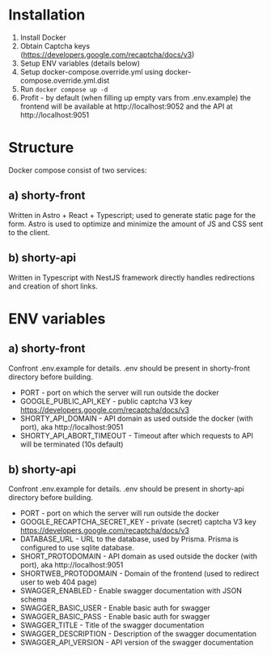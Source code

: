 
# Installation

1. Install Docker
2. Obtain Captcha keys (https://developers.google.com/recaptcha/docs/v3)
3. Setup ENV variables (details below)
4. Setup docker-compose.override.yml using docker-compose.override.yml.dist
5. Run ```docker compose up -d```
6. Profit - by default (when filling up empty vars from .env.example) the frontend will be available at http://localhost:9052 and the API at http://localhost:9051

# Structure

Docker compose consist of two services: 

## a) shorty-front 
Written in Astro + React + Typescript; used to generate static page for the form.
Astro is used to optimize and minimize the amount of JS and CSS sent to the client.

## b) shorty-api
Written in Typescript with NestJS framework directly handles redirections and creation of short links.

# ENV variables

## a) shorty-front

Confront .env.example for details.
.env should be present in shorty-front directory before building.

- PORT - port on which the server will run outside the docker
- GOOGLE_PUBLIC_API_KEY - public captcha V3 key https://developers.google.com/recaptcha/docs/v3
- SHORTY_API_DOMAIN - API domain as used outside the docker (with port), aka http://localhost:9051
- SHORTY_API_ABORT_TIMEOUT - Timeout after which requests to API will be terminated (10s default)

## b) shorty-api

Confront .env.example for details.
.env should be present in shorty-api directory before building.

- PORT - port on which the server will run outside the docker
- GOOGLE_RECAPTCHA_SECRET_KEY - private (secret) captcha V3 key https://developers.google.com/recaptcha/docs/v3
- DATABASE_URL - URL to the database, used by Prisma. Prisma is configured to use sqlite database.
- SHORT_PROTODOMAIN - API domain as used outside the docker (with port), aka http://localhost:9051
- SHORTWEB_PROTODOMAIN - Domain of the frontend (used to redirect user to web 404 page)
- SWAGGER_ENABLED - Enable swagger documentation with JSON schema
- SWAGGER_BASIC_USER - Enable basic auth for swagger
- SWAGGER_BASIC_PASS - Enable basic auth for swagger
- SWAGGER_TITLE - Title of the swagger documentation
- SWAGGER_DESCRIPTION - Description of the swagger documentation
- SWAGGER_API_VERSION - API version of the swagger documentation